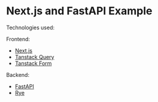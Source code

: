 # Next.js and FastAPI Example

Technologies used:

Frontend:

- [Next.js](https://nextjs.org/)
- [Tanstack Query](https://tanstack.com/query/latest)
- [Tanstack Form](https://tanstack.com/form/latest)

Backend:

- [FastAPI](https://fastapi.tiangolo.com/)
- [Rye](https://rye.astral.sh/)
